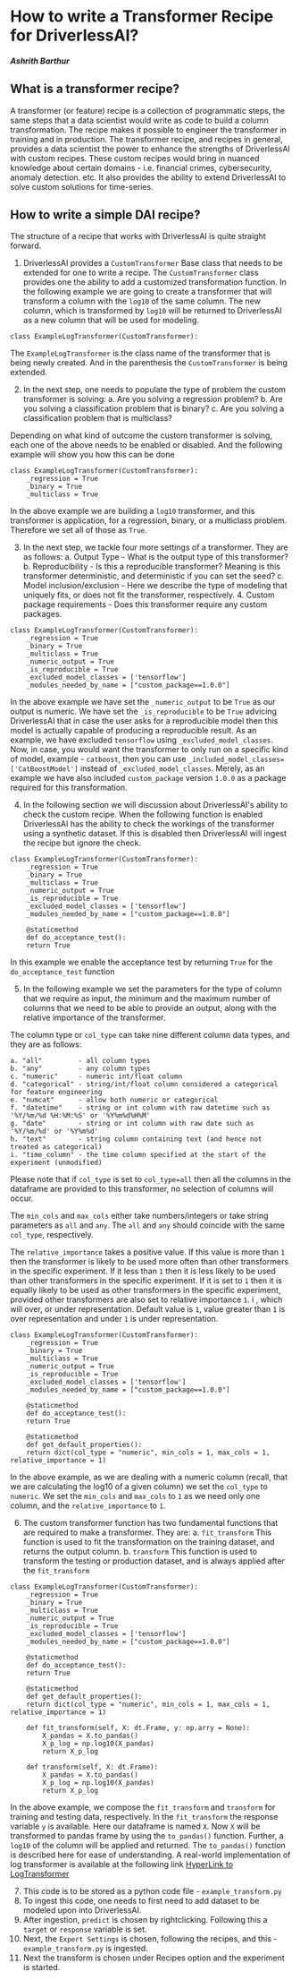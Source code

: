 # How to write a Transformer Recipe for DriverlessAI?
#### *Ashrith Barthur*

## What is a transformer recipe? 
A transformer (or feature) recipe is a collection of programmatic steps, the same steps that a data scientist would write as code to build a column transformation.  The recipe makes it possible to engineer the transformer in training and in production.
The transformer recipe, and recipes in general, provides a data scientist the power to enhance the strengths of DriverlessAI with custom recipes. These custom recipes would bring in nuanced knowledge about certain domains - i.e. financial crimes, cybersecurity, anomaly detection. etc. It also provides the ability to extend DriverlessAI to solve custom solutions for time-series. 

## How to write a simple DAI recipe? 
The structure of a recipe that works with DriverlessAI is quite straight forward.

1. DriverlessAI provides a `CustomTransformer` Base class that needs to be extended for one to write a recipe. The `CustomTransformer` class provides one the ability to add a customized transformation function. In the following example we are going to create a transformer that will transform a column with the `log10` of the same column. The new column, which is transformed by `log10` will be returned to DriverlessAI as a new column that will be used for modeling. 

```{python eval=FALSE}
class ExampleLogTransformer(CustomTransformer):

```
The `ExampleLogTransformer` is the class name of the transformer that is being newly created. And in the parenthesis the `CustomTransformer` is being extended. 

2. In the next step, one needs to populate the type of problem the custom transformer is solving:
   a. Are you solving a regression problem? 
   b. Are you solving a classification problem that is binary?
   c. Are you solving a classification problem that is multiclass? 
   
Depending on what kind of outcome the custom transformer is solving, each one of the above needs to be enabled or disabled. And the following example will show you how this can be done

```{python eval=FALSE}
class ExampleLogTransformer(CustomTransformer):
	_regression = True
	_binary = True
	_multiclass = True
```
In the above example we are building a `log10` transformer, and this transformer is application, for a regression, binary, or a multiclass problem. Therefore we set all of those as `True`.


3. In the next step, we tackle four more settings of a transformer. They are as follows:
   a. Output Type - What is the output type of this transformer?
   b. Reproducibility - Is this a reproducible transformer? Meaning is this transformer deterministic, and deterministic if you can set the seed?
   c. Model inclusion/exclusion  - Here we describe the type of modeling that uniquely fits, or does not fit the transformer, respectively. 
   4. Custom package requirements - Does this transformer require any custom packages. 
      

```{python eval=FALSE}
class ExampleLogTransformer(CustomTransformer):
	_regression = True
	_binary = True
	_multiclass = True
	_numeric_output = True
	_is_reproducible = True
	_excluded_model_classes = ['tensorflow']
	_modules_needed_by_name = ["custom_package==1.0.0"]
```
In the above example we have set the `_numeric_output` to be `True` as our output is numeric. We have set the `_is_reproducible` to be `True` advicing DriverlessAI that in case the user asks for a reproducible model then this model is actually capable of producing a reproducible result. As an example, we have excluded `tensorflow` using `_excluded_model_classes`. Now, in case, you would want the transformer to only run on a specific kind of model, example - `catboost`, then you can use `_included_model_classes=['CatBoostModel']` instead of `_excluded_model_classes`. Merely, as an example we have also included `custom_package` version `1.0.0` as a package required for this transformation. 

4. In the following section we will discussion about DriverlessAI's ability to check the custom recipe. When the following function is enabled DriverlessAI has the ability to check the workings of the transformer using a synthetic dataset. If this is disabled then DriverlessAI will ingest the recipe but ignore the check. 

```{python eval=FALSE}
class ExampleLogTransformer(CustomTransformer):
	_regression = True
	_binary = True
	_multiclass = True
	_numeric_output = True
	_is_reproducible = True
	_excluded_model_classes = ['tensorflow']
	_modules_needed_by_name = ["custom_package==1.0.0"]

	@staticmethod
	def do_acceptance_test():
	return True
```
In this example we enable the acceptance test by returning `True` for the `do_acceptance_test` function

5. In the following example we set the parameters for the type of column that we require as input, the minimum and the maximum number of columns that we need to be able to provide an output, along with the relative importance of the transformer. 

The column type  or `col_type` can take nine different column data types, and they are as follows:

	a. "all"         - all column types
	b. "any"         - any column types
	c. "numeric"     - numeric int/float column
	d. "categorical" - string/int/float column considered a categorical for feature engineering
	e. "numcat"      - allow both numeric or categorical
	f. "datetime"    - string or int column with raw datetime such as '%Y/%m/%d %H:%M:%S' or '%Y%m%d%H%M'
	g. "date"        - string or int column with raw date such as '%Y/%m/%d' or '%Y%m%d'
	h. "text"        - string column containing text (and hence not treated as categorical)
	i. "time_column" - the time column specified at the start of the experiment (unmodified)

Please note that if `col_type` is set to `col_type=all` then all the columns in the dataframe are provided to this transformer, no selection of columns will occur. 

The `min_cols` and `max_cols` either take numbers/integers or take string parameters as `all` and `any`. The `all` and `any` should coincide with the same `col_type`, respectively. 

The `relative_importance` takes a positive value. If this value is more than `1` then the transformer is likely to be used more often than other transformers in the specific experiment. If it less than `1` then it is less likely to be used than other transformers in the specific experiment. If it is set to `1` then it is equally likely to be used as other transformers in the specific experiment, provided other transformers are also set to relative importance `1`.
i , which will over, or under representation. Default value is `1`, value greater than `1` is over representation and under `1` is under representation. 

```{python eval=FALSE}
class ExampleLogTransformer(CustomTransformer):
	_regression = True
	_binary = True
	_multiclass = True
	_numeric_output = True
	_is_reproducible = True
	_excluded_model_classes = ['tensorflow']
	_modules_needed_by_name = ["custom_package==1.0.0"]

	@staticmethod
	def do_acceptance_test():
	return True

	@staticmethod
	def get_default_properties():
	return dict(col_type = "numeric", min_cols = 1, max_cols = 1, relative_importance = 1)
```

In the above example, as we are dealing with a numeric column (recall, that we are calculating the log10 of a given column) we set the `col_type` to `numeric`. We set the `min_cols` and `max_cols` to `1` as we need only one column, and the `relative_importance` to `1`.

6. The custom transformer function has two fundamental functions that are required to make a transformer. They are:
   a. `fit_transform` This function is used to fit the transformation on the training dataset, and returns the output column. 
   b. `transform` This function is used to transform the testing or production dataset, and is always applied after the `fit_transform`


```{python eval=FALSE}
class ExampleLogTransformer(CustomTransformer):
	_regression = True
	_binary = True
	_multiclass = True
	_numeric_output = True
	_is_reproducible = True
	_excluded_model_classes = ['tensorflow']
	_modules_needed_by_name = ["custom_package==1.0.0"]

	@staticmethod
	def do_acceptance_test():
	return True

	@staticmethod
	def get_default_properties():
	return dict(col_type = "numeric", min_cols = 1, max_cols = 1, relative_importance = 1)

	def fit_transform(self, X: dt.Frame, y: np.arry = None):
		X_pandas = X.to_pandas()
		X_p_log = np.log10(X_pandas)
		return X_p_log

	def transform(self, X: dt.Frame):
		X_pandas = X.to_pandas()
		X_p_log = np.log10(X_pandas)
		return X_p_log
```
In the above example, we compose the `fit_transform` and `transform` for training and testing data, respectively. In the `fit_transform` the response variable `y` is available. Here our dataframe is named `X`. Now `X` will be transformed to pandas frame by using the `to_pandas()` function. Further, a `log10` of the column will be applied and returned. The `to_pandas()` function is described here for ease of understanding. A real-world implementation of log transformer is available at the following link [HyperLink to LogTransformer](https://github.com/h2oai/driverlessai-recipes/blob/master/transformers/numeric/log_transformer.py)

7. This code is to be stored as a python code file - `example_transform.py`
8. To ingest this code, one needs to first need to add dataset to be modeled upon into DriverlessAI. 
9. After ingestion, `predict` is chosen by rightclicking. Following this a `target` or `response` variable is set.  
10. Next, the `Expert Settings` is chosen, following the recipes, and this - `example_transform.py` is ingested.  
11. Next the transform is chosen under Recipes option and the experiment is started.    
